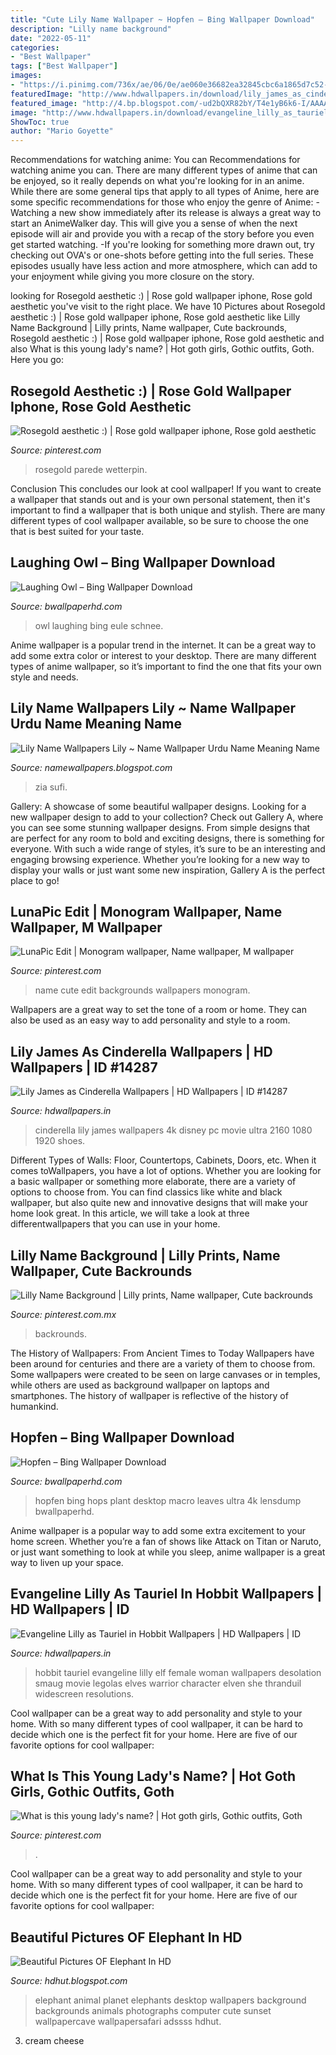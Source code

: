 ```yaml
---
title: "Cute Lily Name Wallpaper ~ Hopfen – Bing Wallpaper Download"
description: "Lilly name background"
date: "2022-05-11"
categories:
- "Best Wallpaper"
tags: ["Best Wallpaper"]
images:
- "https://i.pinimg.com/736x/ae/06/0e/ae060e36682ea32845cbc6a1865d7c52--baby-names-future-baby.jpg"
featuredImage: "http://www.hdwallpapers.in/download/lily_james_as_cinderella-1920x1080.jpg"
featured_image: "http://4.bp.blogspot.com/-ud2bQXR82bY/T4e1yB6k6-I/AAAAAAAAClg/AMSeR5itwHs/s1600/Hdhut.blogspot.com+%25283%2529.jpg"
image: "http://www.hdwallpapers.in/download/evangeline_lilly_as_tauriel_in_hobbit-1280x800.jpg"
ShowToc: true
author: "Mario Goyette"
---
```



Recommendations for watching anime: You can
Recommendations for watching anime you can. There are many different types of anime that can be enjoyed, so it really depends on what you're looking for in an anime. While there are some general tips that apply to all types of Anime, here are some specific recommendations for those who enjoy the genre of Anime: 
-Watching a new show immediately after its release is always a great way to start an AnimeWalker day. This will give you a sense of when the next episode will air and provide you with a recap of the story before you even get started watching. 
-If you're looking for something more drawn out, try checking out OVA's or one-shots before getting into the full series. These episodes usually have less action and more atmosphere, which can add to your enjoyment while giving you more closure on the story.

	

		
looking for Rosegold aesthetic :) | Rose gold wallpaper iphone, Rose gold aesthetic you've visit to the right place. We have 10 Pictures about Rosegold aesthetic :) | Rose gold wallpaper iphone, Rose gold aesthetic like Lilly Name Background | Lilly prints, Name wallpaper, Cute backrounds, Rosegold aesthetic :) | Rose gold wallpaper iphone, Rose gold aesthetic and also What is this young lady&#039;s name? | Hot goth girls, Gothic outfits, Goth. Here you go:
		
    
## Rosegold Aesthetic :) | Rose Gold Wallpaper Iphone, Rose Gold Aesthetic

<img loading=lazy src="https://i.pinimg.com/736x/cf/b1/86/cfb186b9bac2891c638b585d6bf4c178.jpg" onerror="this.onerror=null;this.src='https://tse1.mm.bing.net/th?id=OIP.N37OgcP6yzNbH3wyBZjLIQHaKp&amp;pid=15.1';" alt="Rosegold aesthetic :) | Rose gold wallpaper iphone, Rose gold aesthetic">

_Source: pinterest.com_

>rosegold parede wetterpin. 

	

Conclusion
This concludes our look at cool wallpaper! If you want to create a wallpaper that stands out and is your own personal statement, then it's important to find a wallpaper that is both unique and stylish. There are many different types of cool wallpaper available, so be sure to choose the one that is best suited for your taste.

    
## Laughing Owl – Bing Wallpaper Download

<img loading=lazy src="https://www.bwallpaperhd.com/wp-content/uploads/2020/05/LaughingOwl-1024x576.jpg" onerror="this.onerror=null;this.src='https://tse4.mm.bing.net/th?id=OIP.jDeDEvGV6KYDI3KpQChxywHaEK&amp;pid=15.1';" alt="Laughing Owl – Bing Wallpaper Download">

_Source: bwallpaperhd.com_

>owl laughing bing eule schnee. 

	

Anime wallpaper is a popular trend in the internet. It can be a great way to add some extra color or interest to your desktop. There are many different types of anime wallpaper, so it’s important to find the one that fits your own style and needs.

    
## Lily Name Wallpapers Lily ~ Name Wallpaper Urdu Name Meaning Name

<img loading=lazy src="http://4.bp.blogspot.com/-8ei-AXmv9MY/VJcaLkIuD7I/AAAAAAAAJi4/Ql7JefKKuJU/s1600/Lily%2B6.jpg" onerror="this.onerror=null;this.src='https://tse1.mm.bing.net/th?id=OIP.RMTkAes-OGcLS9ujD2bWpAHaE8&amp;pid=15.1';" alt="Lily Name Wallpapers Lily ~ Name Wallpaper Urdu Name Meaning Name">

_Source: namewallpapers.blogspot.com_

>zia sufi. 

	

Gallery: A showcase of some beautiful wallpaper designs.
Looking for a new wallpaper design to add to your collection? Check out Gallery A, where you can see some stunning wallpaper designs. From simple designs that are perfect for any room to bold and exciting designs, there is something for everyone. With such a wide range of styles, it’s sure to be an interesting and engaging browsing experience. Whether you’re looking for a new way to display your walls or just want some new inspiration, Gallery A is the perfect place to go!





	
	
    
## LunaPic Edit | Monogram Wallpaper, Name Wallpaper, M Wallpaper

<img loading=lazy src="https://i.pinimg.com/736x/8e/49/e8/8e49e8bec1de6ade2eb81dc152996761.jpg" onerror="this.onerror=null;this.src='https://tse4.mm.bing.net/th?id=OIP.HlEtnhFHl7_ASYnoAwub2AHaNK&amp;pid=15.1';" alt="LunaPic Edit | Monogram wallpaper, Name wallpaper, M wallpaper">

_Source: pinterest.com_

>name cute edit backgrounds wallpapers monogram. 

	

Wallpapers are a great way to set the tone of a room or home. They can also be used as an easy way to add personality and style to a room.

    
## Lily James As Cinderella Wallpapers | HD Wallpapers | ID #14287

<img loading=lazy src="http://www.hdwallpapers.in/download/lily_james_as_cinderella-1920x1080.jpg" onerror="this.onerror=null;this.src='https://tse3.mm.bing.net/th?id=OIP.qX6gvoLmUenOAh5rpaqtNwHaEK&amp;pid=15.1';" alt="Lily James as Cinderella Wallpapers | HD Wallpapers | ID #14287">

_Source: hdwallpapers.in_

>cinderella lily james wallpapers 4k disney pc movie ultra 2160 1080 1920 shoes. 

	

Different Types of Walls: Floor, Countertops, Cabinets, Doors, etc.
When it comes toWallpapers, you have a lot of options. Whether you are looking for a basic wallpaper or something more elaborate, there are a variety of options to choose from. You can find classics like white and black wallpaper, but also quite new and innovative designs that will make your home look great. In this article, we will take a look at three differentwallpapers that you can use in your home.

    
## Lilly Name Background | Lilly Prints, Name Wallpaper, Cute Backrounds

<img loading=lazy src="https://i.pinimg.com/736x/ae/06/0e/ae060e36682ea32845cbc6a1865d7c52--baby-names-future-baby.jpg" onerror="this.onerror=null;this.src='https://tse2.mm.bing.net/th?id=OIP.rBziyig1t1LDKe_02PQ1cQHaH8&amp;pid=15.1';" alt="Lilly Name Background | Lilly prints, Name wallpaper, Cute backrounds">

_Source: pinterest.com.mx_

>backrounds. 

	

The History of Wallpapers: From Ancient Times to Today
Wallpapers have been around for centuries and there are a variety of them to choose from. Some wallpapers were created to be seen on large canvases or in temples, while others are used as background wallpaper on laptops and smartphones. The history of wallpaper is reflective of the history of humankind.

    
## Hopfen – Bing Wallpaper Download

<img loading=lazy src="https://www.bwallpaperhd.com/wp-content/uploads/2018/10/Hopfen-1600x900.jpg" onerror="this.onerror=null;this.src='https://tse2.mm.bing.net/th?id=OIP.DtPWZEEG5sTAkGYfMm3usAHaEK&amp;pid=15.1';" alt="Hopfen – Bing Wallpaper Download">

_Source: bwallpaperhd.com_

>hopfen bing hops plant desktop macro leaves ultra 4k lensdump bwallpaperhd. 

	

Anime wallpaper is a popular way to add some extra excitement to your home screen. Whether you’re a fan of shows like Attack on Titan or Naruto, or just want something to look at while you sleep, anime wallpaper is a great way to liven up your space.

    
## Evangeline Lilly As Tauriel In Hobbit Wallpapers | HD Wallpapers | ID

<img loading=lazy src="http://www.hdwallpapers.in/download/evangeline_lilly_as_tauriel_in_hobbit-1280x800.jpg" onerror="this.onerror=null;this.src='https://tse1.mm.bing.net/th?id=OIP.JcZHpZO73yYD7em_3SDdngHaEo&amp;pid=15.1';" alt="Evangeline Lilly as Tauriel in Hobbit Wallpapers | HD Wallpapers | ID">

_Source: hdwallpapers.in_

>hobbit tauriel evangeline lilly elf female woman wallpapers desolation smaug movie legolas elves warrior character elven she thranduil widescreen resolutions. 

	

Cool wallpaper can be a great way to add personality and style to your home. With so many different types of cool wallpaper, it can be hard to decide which one is the perfect fit for your home. Here are five of our favorite options for cool wallpaper: 

    
## What Is This Young Lady&#039;s Name? | Hot Goth Girls, Gothic Outfits, Goth

<img loading=lazy src="https://i.pinimg.com/736x/c4/7f/20/c47f2055df1cd83d9dc1b3d82cdda557.jpg" onerror="this.onerror=null;this.src='https://tse2.mm.bing.net/th?id=OIP.zEtUiAM0rkCFrmKPLFfvNwHaNK&amp;pid=15.1';" alt="What is this young lady&#039;s name? | Hot goth girls, Gothic outfits, Goth">

_Source: pinterest.com_

>. 

	

Cool wallpaper can be a great way to add personality and style to your home. With so many different types of cool wallpaper, it can be hard to decide which one is the perfect fit for your home. Here are five of our favorite options for cool wallpaper: 

    
## Beautiful Pictures OF Elephant In HD

<img loading=lazy src="http://4.bp.blogspot.com/-ud2bQXR82bY/T4e1yB6k6-I/AAAAAAAAClg/AMSeR5itwHs/s1600/Hdhut.blogspot.com+%25283%2529.jpg" onerror="this.onerror=null;this.src='https://tse1.mm.bing.net/th?id=OIP.9nabnKMqeoCd6VGzdLC0WQHaF7&amp;pid=15.1';" alt="Beautiful Pictures OF Elephant In HD">

_Source: hdhut.blogspot.com_

>elephant animal planet elephants desktop wallpapers background backgrounds animals photographs computer cute sunset wallpapercave wallpapersafari adssss hdhut. 

	

3. cream cheese 


